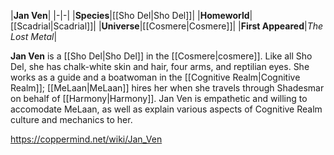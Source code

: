 |**Jan Ven**|
|-|-|
|**Species**|[[Sho Del\|Sho Del]]|
|**Homeworld**|[[Scadrial\|Scadrial]]|
|**Universe**|[[Cosmere\|Cosmere]]|
|**First Appeared**|*The Lost Metal*|

**Jan Ven** is a [[Sho Del\|Sho Del]] in the [[Cosmere\|cosmere]].
Like all Sho Del, she has chalk-white skin and hair, four arms, and reptilian eyes. She works as a guide and a boatwoman in the [[Cognitive Realm\|Cognitive Realm]]; [[MeLaan\|MeLaan]] hires her when she travels through Shadesmar on behalf of [[Harmony\|Harmony]]. Jan Ven is empathetic and willing to accomodate MeLaan, as well as explain various aspects of Cognitive Realm culture and mechanics to her.



https://coppermind.net/wiki/Jan_Ven